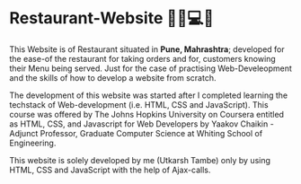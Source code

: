 # Restaurant-Website 👨‍🍳💻🏨
This Website is of Restaurant situated in **Pune, Mahrashtra**; developed for the ease-of the restaurant for taking orders and for, customers knowing their Menu being served. Just for the case of practising Web-Develeopment and the skills of how to develop a website from scratch.

The development of this website was started after I completed learning the techstack of Web-development (i.e. HTML, CSS and JavaScript). This course was offered by The Johns Hopkins University on Coursera entitled as HTML, CSS, and Javascript for Web Developers by Yaakov Chaikin - Adjunct Professor, Graduate Computer Science at Whiting School of Engineering.

This website is solely developed by me (Utkarsh Tambe) only by using HTML, CSS and JavaScript with the help of Ajax-calls.
